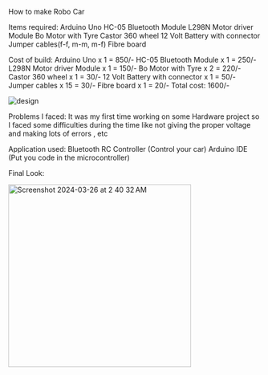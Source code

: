 How to make Robo Car

Items required:
Arduino Uno
HC-05 Bluetooth Module
L298N Motor driver Module
Bo Motor with Tyre
Castor 360 wheel
12 Volt Battery with connector 
Jumper cables(f-f, m-m, m-f)
Fibre board

Cost of build:
Arduino Uno x 1 = 850/-
HC-05 Bluetooth Module x 1 = 250/-
L298N Motor driver Module x 1 = 150/-
Bo Motor with Tyre x 2 = 220/-
Castor 360 wheel x 1 = 30/-
12 Volt Battery with connector x 1 = 50/-
Jumper cables x 15 = 30/-
Fibre board x 1 = 20/-
Total cost: 1600/-

![design](https://github.com/no-naame/Car-Using-Audrino/assets/145124868/acc584af-3a3b-4c34-85ec-7b2a505fd134)


Problems I faced:
It was my first time working on some Hardware project so I faced some difficulties during the time like not giving the proper voltage and making lots of errors , etc

Application used:
Bluetooth RC Controller (Control your car)
Arduino IDE (Put you code in the microcontroller)

Final Look:

<img width="364" alt="Screenshot 2024-03-26 at 2 40 32 AM" src="https://github.com/no-naame/Car-Using-Audrino/assets/145124868/f7377406-2f7c-43a7-8b21-7617d22bd999">



